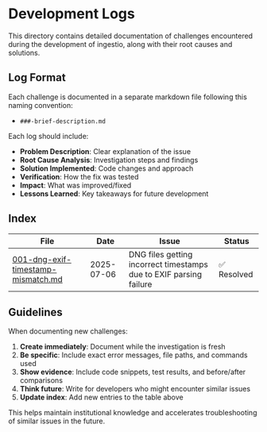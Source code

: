 # Development Logs

This directory contains detailed documentation of challenges encountered during the development of ingestio, along with their root causes and solutions.

## Log Format

Each challenge is documented in a separate markdown file following this naming convention:
- `###-brief-description.md`

Each log should include:
- **Problem Description**: Clear explanation of the issue
- **Root Cause Analysis**: Investigation steps and findings  
- **Solution Implemented**: Code changes and approach
- **Verification**: How the fix was tested
- **Impact**: What was improved/fixed
- **Lessons Learned**: Key takeaways for future development

## Index

| File | Date | Issue | Status |
|------|------|-------|--------|
| [001-dng-exif-timestamp-mismatch.md](./001-dng-exif-timestamp-mismatch.md) | 2025-07-06 | DNG files getting incorrect timestamps due to EXIF parsing failure | ✅ Resolved |

## Guidelines

When documenting new challenges:

1. **Create immediately**: Document while the investigation is fresh
2. **Be specific**: Include exact error messages, file paths, and commands used
3. **Show evidence**: Include code snippets, test results, and before/after comparisons
4. **Think future**: Write for developers who might encounter similar issues
5. **Update index**: Add new entries to the table above

This helps maintain institutional knowledge and accelerates troubleshooting of similar issues in the future.